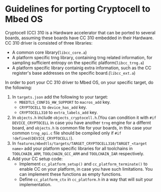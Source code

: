 # Guidelines for porting Cryptocell to Mbed OS

Cryptocell (CC) 310 is a Hardware accelerator that can be ported to several boards, assuming these boards have CC 310 embedded in their Hardware.  
CC 310 driver is consisted of three libraries:

* A common core library(`libcc_core.a`)
* A platform specific trng library, containing trng related information, for sampling sufficient entropy on the specific platform(`libcc_trng.a`)
* A platform specific library containig extra information, such as the CC register's base addresses on the specific board.(`libcc_ext.a`)

In order to port your CC 310 driver to Mbed OS, on your specific target, do the following:

1. In `targets.json` add the following  to your target:
 	* `MBEDTLS_CONFIG_HW_SUPPORT` to `macros_add` key.
 	* `CRYPTOCELL` to `device_has_add` key.
 	* `CRYPTOCELL310` to `extra_labels_add` key.
1. In `objects.h` include `objects_cryptocell.h`.(You can condition it with `#if DEVICE_CRYPTOCELL` in case you have another `trng` engine for a differnt board, and `objects.h` is common file for your boards, in this case your common `trng_api.c` file should be compiled only if `#if !defined(DEVICE_CRYPTOCELL)`).
1. In `features/mbedtls/targets/TARGET_CRYPTOCELL310/TARGET_<target name>` add your platform specific libraries for all toolchains in `TOOLCHAIN_ARM`, `TOOLCHAIN_GCC_ARM` and `TOOLCHAIN_IAR` respectively.
1. Add your CC setup code:
	* Implement `cc_platform_setup()` and `cc_platform_terminate()` to enable CC on your platform, in case you have such limitations. You can implement these functions as empty functions.
	* Define `cc_platform_ctx` in `cc_platform.h` in a way that will suit your implementation.
 
